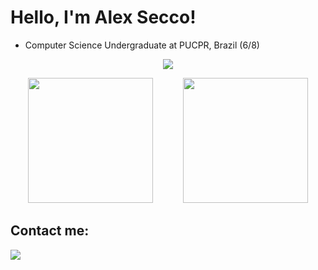 # Hello, I'm Alex Secco!

- Computer Science Undergraduate at PUCPR, Brazil (6/8)

<p align="center">
    <img src="https://skillicons.dev/icons?i=react,mysql,nodejs,python" />
</p>

<p align="center">
    <img height="200" src="https://github-readme-stats.vercel.app/api?username=alemsecco&theme=bear" />&nbsp;&nbsp;&nbsp;&nbsp;&nbsp;&nbsp;&nbsp;&nbsp;&nbsp;&nbsp;&nbsp;
    <img height="200" src="https://github-readme-stats.vercel.app/api/top-langs/?username=alemsecco&theme=bear&layout=compact&langs_count=8&card_width=320" />
</p>

## Contact me:
<a href="https://www.linkedin.com/in/alex-secco/">
  <img src="https://skillicons.dev/icons?i=linkedin" />
</a>

